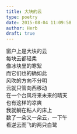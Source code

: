 ```yaml
---  
title: 大块的云  
type: poetry  
date: 2015-08-04 11:09:58  
author: Herb  
draft: true
---  
```

窗户上是大块的云    
每块云都轻柔    
像冰块里的寒絮    
而它们也的确如此    
风吹的方向不分明    
云就只管向西移动    
在一个台风将来未来的晴天    
也有这样的凉爽    
我就躺在粘人的床上    
数了一朵又一朵云，一下午    
看逆云而飞的两只白鹭  
